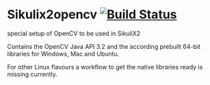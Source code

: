 # Sikulix2opencv [![Build Status](https://travis-ci.org/RaiMan/Sikulix2opencv.svg?branch=master)](https://travis-ci.org/RaiMan/Sikulix2opencv)

special setup of OpenCV to be used in SikuliX2

Contains the OpenCV Java API 3.2 and the according prebuilt 64-bit libraries for Windows, Mac and Ubuntu.

For other Linux flavours a workflow to get the native libraries ready is missing currently.
